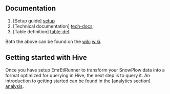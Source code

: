 ## Documentation

1. [Setup guide] [setup]
2. [Technical documentation] [tech-docs] 
3. [Table definition] [table-def]

Both the above can be found on the [wiki] [wiki].

## Getting started with Hive

Once you have setup EmrEtlRunner to transform your SnowPlow data into a format optimized for querying in Hive, the next step is to query it. An introduction to getting started can be found in the [analytics section] [analysis].

[setup]: https://github.com/snowplow/snowplow/wiki/s3-hive-storage-setup
[tech-docs]: https://github.com/snowplow/snowplow/wiki/s3%20apache%20hive%20storage
[wiki]: https://github.com/snowplow/snowplow/wiki
[table-def]: https://github.com/snowplow/snowplow/blob/master/4-storage/hive-storage/table-def.q
[analysis]: https://github.com/snowplow/snowplow/tree/master/5-analytics/hive